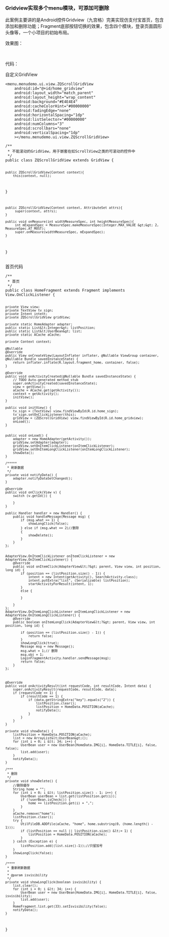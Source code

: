 ### Gridview实现多个menu模块，可添加可删除
<p>此案例主要讲的是Android控件Gridview（九宫格）完美实现仿支付宝首页，包含添加和删除功能；Fragment底部按钮切换的效果，包含四个模块，登录页面圆形头像等，一个小项目的初始布局。</p> 
<p>效果图：</p> 
<p>&nbsp; &nbsp; &nbsp; &nbsp; &nbsp; &nbsp;<img alt="" src="https://static.oschina.net/uploads/space/2016/1221/105317_msaS_2945455.gif"></p> 
<p>代码：</p> 
<p>自定义GridView</p> 
<pre><code class="language-html">&lt;menu.menudemo.ui.view.ZQScrollGridView
    android:id="@+id/home_gridview"
    android:layout_width="match_parent"
    android:layout_height="wrap_content"
    android:background="#E4E4E4"
    android:cacheColorHint="#00000000"
    android:fadingEdge="none"
    android:horizontalSpacing="1dp"
    android:listSelector="#00000000"
    android:numColumns="3"
    android:scrollbars="none"
    android:verticalSpacing="1dp"
    &gt;&lt;/menu.menudemo.ui.view.ZQScrollGridView&gt;</code></pre> 
<pre><code class="language-java">/**
 * 不能滚动的GridView，用于嵌套在如ScrollView之类的可滚动的控件中
 */
public class ZQScrollGridView extends GridView {
	  
	public ZQScrollGridView(Context context){
        this(context, null);  
   } 
	
	public ZQScrollGridView(Context context, AttributeSet attrs){
         super(context, attrs);  
    }  
 
    public void onMeasure(int widthMeasureSpec, int heightMeasureSpec){  
         int mExpandSpec = MeasureSpec.makeMeasureSpec(Integer.MAX_VALUE &gt;&gt; 2, MeasureSpec.AT_MOST);
         super.onMeasure(widthMeasureSpec, mExpandSpec);  
    } 
} </code></pre> 
<p>首页代码</p> 
<pre><code class="language-java">/**
 * 首页
 */
public class HomeFragment extends Fragment implements  View.OnClickListener {

    private View view;
    private TextView tv_sign;
    private Intent intent;
    private ZQScrollGridView gridView;

    private static HomeAdapter adapter;
    public static List&lt;Integer&gt; listPosition;
    public static List&lt;UserBean&gt; list;
    private static ACache aCache;

    private Context context;

    @Nullable
    @Override
    public View onCreateView(LayoutInflater inflater, @Nullable ViewGroup container, @Nullable Bundle savedInstanceState) {
        return inflater.inflate(R.layout.fragment_home, container, false);
    }

    @Override
    public void onActivityCreated(@Nullable Bundle savedInstanceState) {
        // TODO Auto-generated method stub
        super.onActivityCreated(savedInstanceState);
        view = getView();
        aCache = ACache.get(getActivity());
        context = getActivity();
        initView();
    }

    public void initView() {
        tv_sign = (TextView) view.findViewById(R.id.home_sign);
        tv_sign.setOnClickListener(this);
        gridView = (ZQScrollGridView) view.findViewById(R.id.home_gridview);
        onLoad();
    }


    public void onLoad() {
        adapter = new HomeAdapter(getActivity());
        gridView.setAdapter(adapter);
        gridView.setOnItemClickListener(onItemClickListener);
        gridView.setOnItemLongClickListener(onItemLongClickListener);
        showData();
    }

    /*****
     * 刷新数据
     */
    private void notifyData() {
        adapter.notifyDataSetChanged();
    }

    @Override
    public void onClick(View v) {
        switch (v.getId()) {

        }
    }

    public Handler handler = new Handler() {
        public void handleMessage(Message msg) {
            if (msg.what == 1) {
                showLongClick(false);
            } else if (msg.what == 2)//删除
            {
                showDelete();
            }
        }
    };


    AdapterView.OnItemClickListener onItemClickListener = new AdapterView.OnItemClickListener() {
        @Override
        public void onItemClick(AdapterView&lt;?&gt; parent, View view, int position, long id) {
            if (position == (listPosition.size() - 1)) {
                intent = new Intent(getActivity(), SearchActivity.class);
                intent.putExtra("list", (Serializable) listPosition);
                startActivityForResult(intent, 1);
            }
            else {

            }

        }
    };
    AdapterView.OnItemLongClickListener onItemLongClickListener = new AdapterView.OnItemLongClickListener() {
        @Override
        public boolean onItemLongClick(AdapterView&lt;?&gt; parent, View view, int position, long id) {

            if (position == (listPosition.size() - 1)) {
                return false;
            }
            showLongClick(true);
            Message msg = new Message();
            msg.what = 1;// 删除
            msg.obj = 1;
            LoginFragmentActivity.handler.sendMessage(msg);
            return false;
        }
    };



    @Override
    public void onActivityResult(int requestCode, int resultCode, Intent data) {
        super.onActivityResult(requestCode, resultCode, data);
        if (requestCode == 1) {
            if (resultCode == 1) {
                if (data.getStringExtra("key").equals("2")) {
                    listPosition.clear();
                    listPosition = HomeData.POSITION(aCache);
                    notifyData();
                }
            }
        }
    }

    private void showData() {
        listPosition = HomeData.POSITION(aCache);
        list = new ArrayList&lt;UserBean&gt;();
        for (int i = 0; i &lt; 34; i++) {
            UserBean user = new UserBean(HomeData.IMG[i], HomeData.TITLE[i], false, false);
            list.add(user);
        }
        notifyData();
    }

    /***
     * 删除
     */
    private void showDelete() {
        //删除缓存
        String home = "";
        for (int i = 0; i &lt; listPosition.size() - 1; i++) {
            UserBean userBean = list.get(listPosition.get(i));
            if (!userBean.isCheck()) {
                home += listPosition.get(i) + ",";
            }
        }
        aCache.remove("home");
        listPosition.clear();
        try {
            UtilFileDB.ADDFile(aCache, "home", home.substring(0, (home.length() - 1)));
            if (listPosition == null || listPosition.size() &lt;= 1) {
                listPosition = HomeData.POSITION(aCache);
            }
        } catch (Exception e) {
            listPosition.add((list.size()-1));//只留加号
        }
        showLongClick(false);
    }

    /****
     * 重新刷新数据
     *
     * @param isvisibility
     */
    private void showLongClick(boolean isvisibility) {
        list.clear();
        for (int i = 0; i &lt; 34; i++) {
            UserBean user = new UserBean(HomeData.IMG[i], HomeData.TITLE[i], false, isvisibility);
            list.add(user);
        }
        HomeFragment.list.get(33).setIsvisibility(false);
        notifyData();
    }
}</code></pre> 

